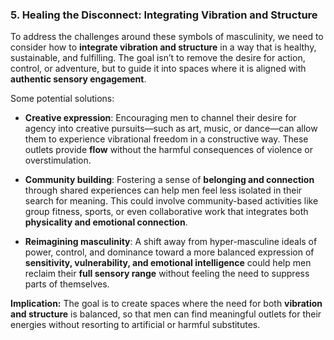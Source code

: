 ### **5. Healing the Disconnect: Integrating Vibration and Structure**

To address the challenges around these symbols of masculinity, we need to consider how to **integrate vibration and structure** in a way that is healthy, sustainable, and fulfilling. The goal isn’t to remove the desire for action, control, or adventure, but to guide it into spaces where it is aligned with **authentic sensory engagement**.

Some potential solutions:

- **Creative expression**: Encouraging men to channel their desire for agency into creative pursuits—such as art, music, or dance—can allow them to experience vibrational freedom in a constructive way. These outlets provide **flow** without the harmful consequences of violence or overstimulation.
    
- **Community building**: Fostering a sense of **belonging and connection** through shared experiences can help men feel less isolated in their search for meaning. This could involve community-based activities like group fitness, sports, or even collaborative work that integrates both **physicality and emotional connection**.
    
- **Reimagining masculinity**: A shift away from hyper-masculine ideals of power, control, and dominance toward a more balanced expression of **sensitivity, vulnerability, and emotional intelligence** could help men reclaim their **full sensory range** without feeling the need to suppress parts of themselves.
    

**Implication:** The goal is to create spaces where the need for both **vibration and structure** is balanced, so that men can find meaningful outlets for their energies without resorting to artificial or harmful substitutes.